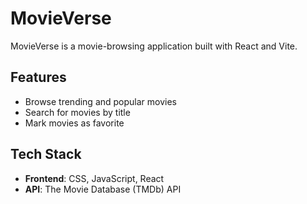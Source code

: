 # MovieVerse

MovieVerse is a movie-browsing application built with React and Vite.

## Features

- Browse trending and popular movies
- Search for movies by title
- Mark movies as favorite

## Tech Stack

- **Frontend**: CSS, JavaScript, React
- **API**: The Movie Database (TMDb) API
